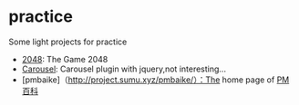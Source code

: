 # practice
Some light projects for practice
- [2048](http://project.sumu.xyz/2048/): The Game 2048
- [Carousel](http://project.sumu.xyz/carousel/): Carousel plugin with jquery,not interesting...
- [pmbaike]（http://project.sumu.xyz/pmbaike/）：The home page of [PM百科](www.pmbaike.com)
